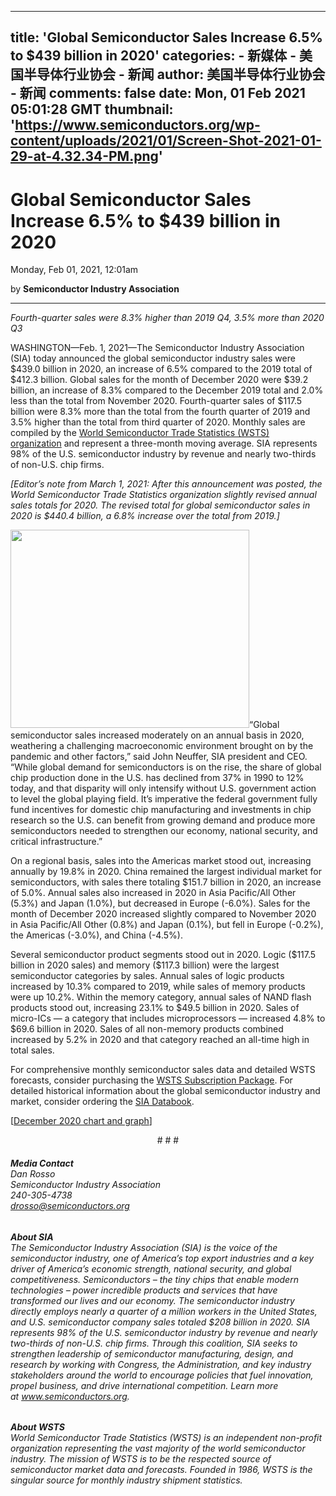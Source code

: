 
---
title: 'Global Semiconductor Sales Increase 6.5% to $439 billion in 2020'
categories: 
    - 新媒体
    - 美国半导体行业协会 - 新闻
author: 美国半导体行业协会 - 新闻
comments: false
date: Mon, 01 Feb 2021 05:01:28 GMT
thumbnail: 'https://www.semiconductors.org/wp-content/uploads/2021/01/Screen-Shot-2021-01-29-at-4.32.34-PM.png'
---

<div>   
<h1>Global Semiconductor Sales Increase 6.5% to $439 billion in 2020</h1>

Monday, Feb 01, 2021, 12:01am
<p>by <b>Semiconductor Industry Association</b></p>

 



    



<div class="newshr"><hr></div>

<p><em>Fourth-quarter sales were 8.3% higher than 2019 Q4, 3.5% more than 2020 Q3</em></p>
<p>WASHINGTON—Feb. 1, 2021—The Semiconductor Industry Association (SIA) today announced the global semiconductor industry sales were $439.0 billion in 2020, an increase of 6.5% compared to the 2019 total of $412.3 billion. Global sales for the month of December 2020 were $39.2 billion, an increase of 8.3% compared to the December 2019 total and 2.0% less than the total from November 2020. Fourth-quarter sales of $117.5 billion were 8.3% more than the total from the fourth quarter of 2019 and 3.5% higher than the total from third quarter of 2020. Monthly sales are compiled by the <a href="https://www.wsts.org/">World Semiconductor Trade Statistics (WSTS) organization</a> and represent a three-month moving average. SIA represents 98% of the U.S. semiconductor industry by revenue and nearly two-thirds of non-U.S. chip firms.</p>
<p><em>[Editor’s note from March 1, 2021: After this announcement was posted, the World Semiconductor Trade Statistics organization slightly revised annual sales totals for 2020. The revised total for global semiconductor sales in 2020 is $440.4 billion, a 6.8% increase over the total from 2019.]</em></p>
<p><img class="alignright wp-image-16362" src="https://www.semiconductors.org/wp-content/uploads/2021/01/Screen-Shot-2021-01-29-at-4.32.34-PM.png" alt width="382" height="317" srcset="https://www.semiconductors.org/wp-content/uploads/2021/01/Screen-Shot-2021-01-29-at-4.32.34-PM.png 724w, https://www.semiconductors.org/wp-content/uploads/2021/01/Screen-Shot-2021-01-29-at-4.32.34-PM-300x249.png 300w, https://www.semiconductors.org/wp-content/uploads/2021/01/Screen-Shot-2021-01-29-at-4.32.34-PM-768x637.png 768w" sizes="(max-width: 382px) 100vw, 382px" referrerpolicy="no-referrer">“Global semiconductor sales increased moderately on an annual basis in 2020, weathering a challenging macroeconomic environment brought on by the pandemic and other factors,” said John Neuffer, SIA president and CEO. “While global demand for semiconductors is on the rise, the share of global chip production done in the U.S. has declined from 37% in 1990 to 12% today, and that disparity will only intensify without U.S. government action to level the global playing field. It’s imperative the federal government fully fund incentives for domestic chip manufacturing and investments in chip research so the U.S. can benefit from growing demand and produce more semiconductors needed to strengthen our economy, national security, and critical infrastructure.”</p>
<p>On a regional basis, sales into the Americas market stood out, increasing annually by 19.8% in 2020. China remained the largest individual market for semiconductors, with sales there totaling $151.7 billion in 2020, an increase of 5.0%. Annual sales also increased in 2020 in Asia Pacific/All Other (5.3%) and Japan (1.0%), but decreased in Europe (-6.0%). Sales for the month of December 2020 increased slightly compared to November 2020 in Asia Pacific/All Other (0.8%) and Japan (0.1%), but fell in Europe (-0.2%), the Americas (-3.0%), and China (-4.5%).</p>
<p>Several semiconductor product segments stood out in 2020. Logic ($117.5 billion in 2020 sales) and memory ($117.3 billion) were the largest semiconductor categories by sales. Annual sales of logic products increased by 10.3% compared to 2019, while sales of memory products were up 10.2%. Within the memory category, annual sales of NAND flash products stood out, increasing 23.1% to $49.5 billion in 2020. Sales of micro-ICs — a category that includes microprocessors — increased 4.8% to $69.6 billion in 2020. Sales of all non-memory products combined increased by 5.2% in 2020 and that category reached an all-time high in total sales.</p>
<p>For comprehensive monthly semiconductor sales data and detailed WSTS forecasts, consider purchasing the <a href="http://www.semiconductors.org/industry_statistics/wsts_subscription_package/">WSTS Subscription Package</a>. For detailed historical information about the global semiconductor industry and market, consider ordering the <a href="https://www.semiconductors.org/data-resources/market-data/sia-databook/">SIA Databook</a>.</p>
<p>[<a href="https://www.semiconductors.org/wp-content/uploads/2021/02/December-2020-GSR-table-and-graph-for-press-release.pdf">December 2020 chart and graph</a>]</p>
<p style="text-align: center;"># # #</p>
<h6><strong>Media Contact<br>
</strong>Dan Rosso<br>
Semiconductor Industry Association<br>
240-305-4738<br>
<a href="mailto:drosso@semiconductors.org">drosso@semiconductors.org</a></h6>
<h6><strong>About SIA<br>
</strong>The Semiconductor Industry Association (SIA) is the voice of the semiconductor industry, one of America’s top export industries and a key driver of America’s economic strength, national security, and global competitiveness. Semiconductors – the tiny chips that enable modern technologies – power incredible products and services that have transformed our lives and our economy. The semiconductor industry directly employs nearly a quarter of a million workers in the United States, and U.S. semiconductor company sales totaled $208 billion in 2020. SIA represents 98% of the U.S. semiconductor industry by revenue and nearly two-thirds of non-U.S. chip firms. Through this coalition, SIA seeks to strengthen leadership of semiconductor manufacturing, design, and research by working with Congress, the Administration, and key industry stakeholders around the world to encourage policies that fuel innovation, propel business, and drive international competition. Learn more at <a href="http://www.semiconductors.org/">www.semiconductors.org</a>.</h6>
<h6><strong>About WSTS<br>
</strong>World Semiconductor Trade Statistics (WSTS) is an independent non-profit organization representing the vast majority of the world semiconductor industry. The mission of WSTS is to be the respected source of semiconductor market data and forecasts. Founded in 1986, WSTS is the singular source for monthly industry shipment statistics.</h6>



  
</div>
            